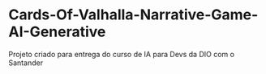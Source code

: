 # Cards-Of-Valhalla-Narrative-Game-AI-Generative
Projeto criado para entrega do curso de IA para Devs da DIO com o Santander
